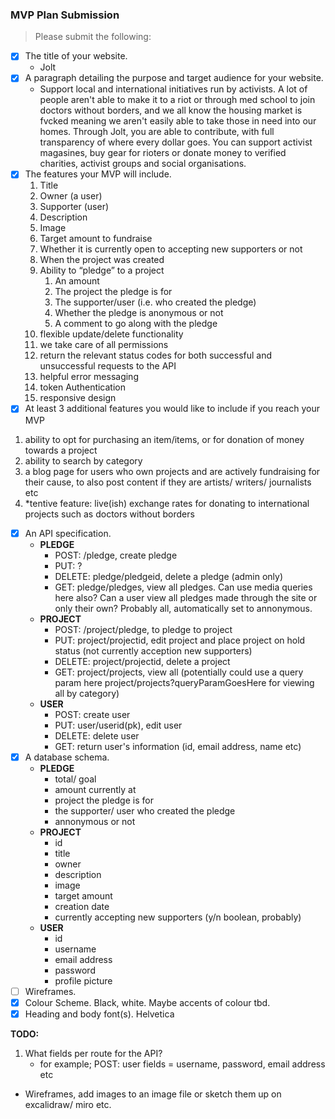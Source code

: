 ### MVP Plan Submission
> Please submit the following:
- [x] The title of your website.
  - Jolt
- [x] A paragraph detailing the purpose and target audience for your website.
  - Support local and international initiatives run by activists. A lot of people aren't able to make it to a riot or through med school to join doctors without borders, and we all know the housing market is fvcked meaning we aren't easily able to take those in need into our homes. Through Jolt, you are able to contribute, with full transparency of where every dollar goes. You can support activist magasines, buy gear for rioters or donate money to verified charities, activist groups and social organisations.
- [x] The features your MVP will include.
  1. Title
  2. Owner (a user)
  3. Supporter (user)
  4. Description
  5. Image
  6. Target amount to fundraise
  7. Whether it is currently open to accepting new supporters or not
  8. When the project was created
  9. Ability to “pledge” to a project
     1. An amount
     2. The project the pledge is for
     3. The supporter/user (i.e. who created the pledge)
     4. Whether the pledge is anonymous or not
     5. A comment to go along with the pledge
  10. flexible update/delete functionality
  11. we take care of all permissions
  12. return the relevant status codes for both successful and unsuccessful requests to the API
  13. helpful error messaging
  14. token Authentication
  15. responsive design
- [x] At least 3 additional features you would like to include if you reach your MVP
1. ability to opt for purchasing an item/items, or for donation of money towards a project
2. ability to search by category
3. a blog page for users who own projects and are actively fundraising for their cause, to also post content if they are artists/ writers/ journalists etc 
4. *tentive feature: live(ish) exchange rates for donating to international projects such as doctors without borders
- [x] An API specification.
  - **PLEDGE**
    - POST: /pledge, create pledge
    - PUT: ?
    - DELETE: pledge/pledgeid, delete a pledge (admin only)
    - GET: pledge/pledges, view all pledges. Can use media queries here also? Can a user view all pledges made through the site or only their own? Probably all, automatically set to annonymous. 
  - **PROJECT**
    - POST: /project/pledge, to pledge to project
    - PUT: project/projectid, edit project and place project on hold status (not currently acception new supporters)
    - DELETE: project/projectid, delete a project
    - GET: project/projects, view all (potentially could use a query param here project/projects?queryParamGoesHere for viewing all by category)
  - **USER**
    - POST: create user
    - PUT: user/userid(pk), edit user
    - DELETE: delete user
    - GET: return user's information (id, email address, name etc)
- [x] A database schema.
  - **PLEDGE**
    - total/ goal
    - amount currently at
    - project the pledge is for
    - the supporter/ user who created the pledge
    - annonymous or not
  - **PROJECT**
    - id
    - title
    - owner
    - description
    - image
    - target amount
    - creation date
    - currently accepting new supporters (y/n boolean, probably)
  - **USER**
    - id
    - username
    - email address
    - password
    - profile picture
- [ ] Wireframes.
- [x] Colour Scheme. Black, white. Maybe accents of colour tbd.
- [x] Heading and body font(s). Helvetica

**TODO:** 
1. What fields per route for the API?
   - for example; POST: user fields = username, password, email address etc 
 - Wireframes, add images to an image file or sketch them up on excalidraw/ miro etc. 